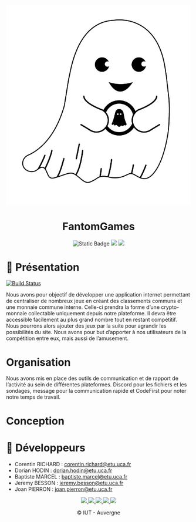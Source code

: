<div align = center>

<img src="assets/FantomGamesIcon.png" width="550" height="">

</div>


<div align = center>


# **FantomGames**
![Static Badge](https://img.shields.io/badge/solidity-solidity?style=for-the-badge&logo=solidity&color=2B247C)
![](https://img.shields.io/badge/Flutter-02569B?style=for-the-badge&logo=flutter&logoColor=white)
![](https://img.shields.io/badge/Dart-0175C2?style=for-the-badge&logo=dart&logoColor=white)
</div>







# :bookmark: Présentation


[![Build Status](https://codefirst.iut.uca.fr/api/badges/fantom_games/FantomGames/status.svg)](https://codefirst.iut.uca.fr/Spelltastic/Spelltastic)

Nous avons pour objectif de développer une application internet permettant de centraliser de nombreux jeux en créant des classements communs et une monnaie commune interne. Celle-ci prendra la forme d’une crypto-monnaie collectable uniquement depuis notre plateforme. Il devra être accessible facilement au plus grand nombre tout en restant compétitif. Nous pourrons alors ajouter des jeux par la suite pour agrandir les possibilités du site. Nous avons pour but d’apporter à nos utilisateurs de la compétition entre eux, mais aussi de l’amusement.

# Organisation

Nous avons mis en place des outils de communication et de rapport de l’activité au sein de différentes plateformes. Discord pour les fichiers et les sondages, message pour la communication rapide et CodeFirst pour noter notre temps de travail.

# Conception 

# :construction: Développeurs

- Corentin RICHARD : corentin.richard@etu.uca.fr
- Dorian HODIN : dorian.hodin@etu.uca.fr
- Baptiste MARCEL : baptiste.marcel@etu.uca.fr
- Jeremy BESSON : jeremy.besson@etu.uca.fr
- Joan PIERRON : joan.pierron@etu.uca.fr

<div align="center">
<a href = "https://codefirst.iut.uca.fr/git/corentin.richard">
<img src="https://codefirst.iut.uca.fr/git/avatars/4372364870f18ab9104f13222fa84d2e?size=870" width="50" >
</a>
<a href = "https://codefirst.iut.uca.fr/git/dorian.hodin">
<img src="https://codefirst.iut.uca.fr/git/avatars/d6f97dbdf66352b0b66685e144aa1ee5?size=870" width="50" >
</a>
<a href = "https://codefirst.iut.uca.fr/git/baptiste.marcel">
<img src="https://codefirst.iut.uca.fr/git/avatars/6b1f2a8b8f636d8f4d315b060075578f?size=870" width="50" >
</a>
<a href = "https://codefirst.iut.uca.fr/git/jeremy.besson">
<img src="https://codefirst.iut.uca.fr/git/avatars/808bc8183cdd61456a1a5aa739524ef5?size=870" width="50" >
</a>
<a href = "https://codefirst.iut.uca.fr/git/joan.pierron">
<img src="https://codefirst.iut.uca.fr/git/avatars/97e8e0b741fb98dfb42073cc8c358582?size=870" width="50" >
</a>

© IUT - Auvergne
</div>
